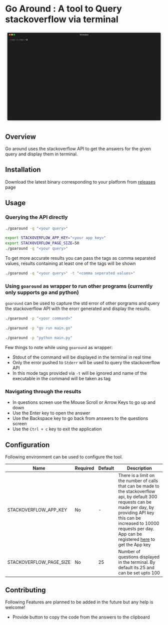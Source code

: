 # Go Around : A tool to Query stackoverflow via terminal

![Demo](goaround.gif)

## Overview

Go around uses the stackoverflow API to get the answers for the given query and display them in terminal.

## Installation

Download the latest binary corresponding to your platform from [releases](https://github.com/glendsoza/goaround/releases/tag/v0.4) page

## Usage

### Querying the API directly

```bash
./goaround -q "<your query>"
```

```bash
export STACKOVERFLOW_APP_KEY="<your app key>"
export STACKOVERFLOW_PAGE_SIZE=50
./goaround -q "<your query>"
```
To get more accurate results you can pass the tags as comma separated values, results containing at least one of the tags will be shown

```bash
./goaround -q "<your query>" -t "<comma seperated values>"
```

### Using `goaround` as wrapper to run other programs (currently only supports go and python)

`goaround` can be used to capture the std error of other porgrams and query the stackoverflow API with the erorr generated and display the results.

```bash
./goaround -p "<your command>"
```

```bash
./goaround -p "go run main.go"
```

```bash
./goaround -p "python main.py"
```

Few things to note while using `goaround` as wrapper:

- Stdout of the command will be displayed in the terminal in real time
- Only the error pushed to `Stderr` will be used to query the stackoverflow API
- In this mode tags provided via `-t` will be ignored and name of the executable in the command will be taken as tag

### Navigating through the results

- In questions screen use the Mouse Scroll or Arrow Keys to go up and down
- Use the Enter key to open the answer
- Use the Backspace key to go back from answers to the questions screen
- Use the `Ctrl + c` key to exit the application

## Configuration

Following environment can be used to configure the tool.

| Name                    | Required | Default | Description                                                                                                                                                                                                                                                                                      |
| ----------------------- | -------- | ------- | ------------------------------------------------------------------------------------------------------------------------------------------------------------------------------------------------------------------------------------------------------------------------------------------------ |
| STACKOVERFLOW_APP_KEY   | No       | -       | There is a limit on the number of calls that can be made to the stackoverflow api, by default 300 requests can be made per day, by providing API key this can be increased to 10000 requests per day. App can be registered [here](https://stackapps.com/apps/oauth/register) to get the App key |
| STACKOVERFLOW_PAGE_SIZE | No       | 25      | Number of questions displayed in the terminal. By default its 25 and can be set upto 100                                                                                                                                                                                                         |

## Contributing

Following Features are planned to be added in the future but any help is welcome!

- Provide button to copy the code from the answers to the clipboard
